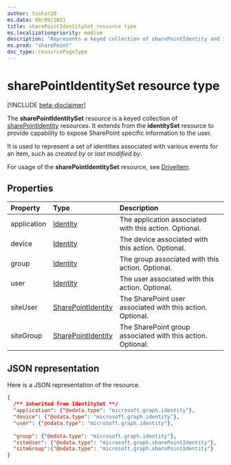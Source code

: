 ```yaml
---
author: tushar20
ms.date: 09/09/2021
title: sharePointIdentitySet resource type
ms.localizationpriority: medium
description: "Represents a keyed collection of sharePointIdentity and identity resources."
ms.prod: "sharePoint"
doc_type: resourcePageType
---
```

# sharePointIdentitySet resource type

[!INCLUDE [beta-disclaimer](../../includes/beta-disclaimer.md)]

The **sharePointIdentitySet** resource is a keyed collection of [sharePointIdentity](sharePointIdentity.md) resources. It extends from the **identitySet** resource to provide capability to expose SharePoint specific information to the user.

It is used to represent a set of identities associated with various events for an item, such as _created by_ or _last modified by_.

For usage of the **sharePointIdentitySet** resource, see [DriveItem][].

## Properties

| Property    | Type                   | Description |
|:------------|:-----------------------|:----------------------------------------------------------- |
| application | [Identity][]           | The application associated with this action. Optional. |
| device      | [Identity][]           | The device associated with this action. Optional. |
| group       | [Identity][]           | The group associated with this action. Optional. |
| user        | [Identity][]           | The user associated with this action. Optional. |
| siteUser    | [SharePointIdentity][] | The SharePoint user associated with this action. Optional. |
| siteGroup   | [SharePointIdentity][] | The SharePoint group associated with this action. Optional. |

## JSON representation

Here is a JSON representation of the resource.

<!-- { "blockType": "resource", "@odata.type": "microsoft.graph.sharePointIdentitySet",
       "optionalProperties": ["user", "application", "group", "device", "siteUser", "siteGroup"],
       "openType": true } -->

```json
{
  /** inherited from IdentitySet **/
  "application": {"@odata.type": "microsoft.graph.identity"},
  "device": {"@odata.type": "microsoft.graph.identity"},
  "user": {"@odata.type": "microsoft.graph.identity"},
  
  "group": {"@odata.type": "microsoft.graph.identity"},
  "siteUser": {"@odata.type": "microsoft.graph.sharePointIdentity"},
  "siteGroup":{"@odata.type": "microsoft.graph.sharePointIdentity"}
}
```

[DriveItem]: driveItem.md
[Identity]: identity.md
[SharePointIdentity]: sharePointIdentity.md

<!-- {
  "type": "#page.annotation",
  "description": "SharePointIdentity set is a collection of identities/sharePointIdentities",
  "section": "documentation",
  "tocPath": "Resources/SharePointIdentitySet"
} -->
